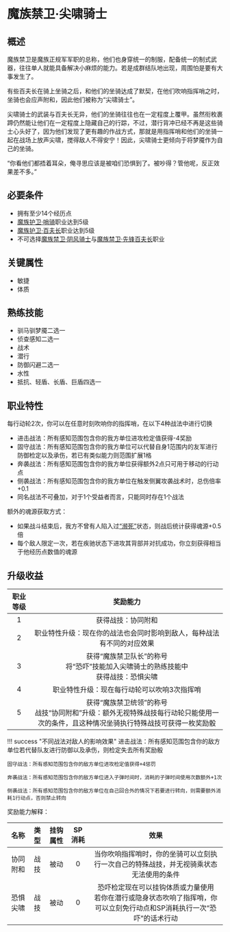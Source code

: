 # 魔族禁卫·尖啸骑士

## 概述

魔族禁卫是魔族正规军军职的总称，他们也身穿统一的制服，配备统一的制式武器，往往单人就能具备解决小麻烦的能力。若是成群结队地出现，周围怕是要有大事发生了。

有些百夫长在骑上坐骑之后，和他们的坐骑达成了默契，在他们吹响指挥哨之时，坐骑也会应声附和，因此他们被称为“尖啸骑士”。

尖啸骑士的武装与百夫长无异，他们的坐骑往往也在一定程度上覆甲。虽然衔枚裹蹄仍然能让他们在一定程度上隐藏自己的行踪，不过，潜行背冲已经不再是这些骑士心头好了，因为他们发现了更有趣的作战方式，那就是用指挥哨和他们的坐骑一起在战场上放声尖啸，搅得敌人不得安宁！因此，尖啸骑士更倾向于将梦魇作为自己的坐骑。

“你看他们都捂着耳朵，俺寻思应该是被咱们恐惧到了。被吵得？管他呢，反正效果差不多。”

## 必要条件

* 拥有至少14个经历点
* <a href="../post" target="_blank">魔族护卫·哨骑</a>职业达到5级
* <a href="../centurion" target="_blank">魔族护卫·百夫长</a>职业达到5级
* 不可选择<a href="../chillyKnight" target="_blank">魔族禁卫·阴风骑士</a>与<a href="../vanguardCenturion" target="_blank">魔族禁卫·先锋百夫长</a>职业

## 关键属性

* 敏捷
* 体质

## 熟练技能

* 驯马驯梦魇二选一
* 侦查感知二选一
* 战术
* 潜行
* 防御闪避二选一
* 水性
* 抵抗、轻盾、长盾、巨盾四选一

## 职业特性

每行动轮2次，你可以在任意时刻吹响你的指挥哨，在以下4种战法中进行切换

* 进击战法：所有感知范围包含你的我方单位进攻检定值获得-4奖励
* 固守战法：所有感知范围包含你的我方单位可以代替自身1范围内的友军进行防御检定以及承伤，若已有类似能力则范围扩展1格
* 奔袭战法：所有感知范围包含你的我方单位获得额外2点只可用于移动的行动点
* 侧袭战法：所有感知范围包含你的我方单位在触发侧翼攻袭战术时，总伤倍率+0.1
* 同名战法不可叠加，对于1个受益者而言，只能同时存在1个战法

额外的魂源获取方式：

* 如果战斗结束后，我方不曾有人陷入过<a href="../../../../status/normal/#濒死" target="_blank">“濒死”</a>状态，则战后统计获得魂源+0.5倍
* 每个敌人限定一次，若在疾驰状态下进攻其背部并对抗成功，你立刻获得相当于他经历点数值的魂源

## 升级收益

职业等级|奖励能力
:--:|:--:
1|获得战技：协同附和
2|职业特性升级：现在你的战法也会同时影响到敌人，每种战法有不同的对应效果
3|获得“魔族禁卫队长”的称号<br>将“恐吓”技能加入尖啸骑士的熟练技能中<br>获得战技：恐惧尖啸
4|职业特性升级：现在每行动轮可以吹响3次指挥哨
5|获得“魔族禁卫统领”的称号<br>战技“协同附和”升级：额外无视特殊战技每行动轮只能使用一次的条件，且这种情况坐骑执行特殊战技可获得一枚奖励骰

!!! success "不同战法对敌人的影响效果"
    进击战法：所有感知范围包含你的敌方单位若代替队友进行防御以及承伤，则检定失去所有奖励骰

    固守战法：所有感知范围包含你的敌方单位进攻检定值获得+4惩罚

    奔袭战法：所有感知范围包含你的敌方单位进入子弹时间时，消耗的子弹时间使用次数额外+1次

    侧袭战法：所有感知范围包含你的敌方单位在自己回合外的情况下若要进行转向，则需要额外消耗1行动点，否则禁止转向

奖励能力解释：

名称|类型|挂钩属性|SP消耗|效果
:--:|:--:|:--:|:--:|:--:
协同附和|战技|被动|0|当你吹响指挥哨时，你的坐骑可以立刻执行一次自己的特殊战技，并无视骑乘状态无法使用的条件
恐惧尖啸|战技|被动|0|恐吓检定现在可以挂钩体质或力量使用<br>若你在潜行或隐身状态吹响了指挥哨，你可以立刻免行动点和SP消耗执行一次“恐吓”的话术行动